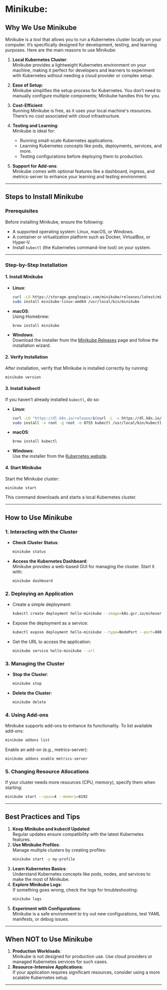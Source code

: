 # Minikube: 

## **Why We Use Minikube**

Minikube is a tool that allows you to run a Kubernetes cluster locally on your computer. It’s specifically designed for development, testing, and learning purposes. Here are the main reasons to use Minikube:

1. **Local Kubernetes Cluster**:  
   Minikube provides a lightweight Kubernetes environment on your machine, making it perfect for developers and learners to experiment with Kubernetes without needing a cloud provider or complex setup.

2. **Ease of Setup**:  
   Minikube simplifies the setup process for Kubernetes. You don’t need to manually configure multiple components; Minikube handles this for you.

3. **Cost-Efficient**:  
   Running Minikube is free, as it uses your local machine's resources. There’s no cost associated with cloud infrastructure.

4. **Testing and Learning**:  
   Minikube is ideal for:
   - Running small-scale Kubernetes applications.
   - Learning Kubernetes concepts like pods, deployments, services, and more.
   - Testing configurations before deploying them to production.

5. **Support for Add-ons**:  
   Minikube comes with optional features like a dashboard, ingress, and metrics-server to enhance your learning and testing environment.

---

## **Steps to Install Minikube**

### **Prerequisites**
Before installing Minikube, ensure the following:
- A supported operating system: Linux, macOS, or Windows.
- A container or virtualization platform such as Docker, VirtualBox, or Hyper-V.
- Install `kubectl` (the Kubernetes command-line tool) on your system.

---

### **Step-by-Step Installation**

#### **1. Install Minikube**
   - **Linux**:  
     ```bash
     curl -LO https://storage.googleapis.com/minikube/releases/latest/minikube-linux-amd64
     sudo install minikube-linux-amd64 /usr/local/bin/minikube
     ```
   - **macOS**:  
     Using Homebrew:  
     ```bash
     brew install minikube
     ```
   - **Windows**:  
     Download the installer from the [Minikube Releases](https://github.com/kubernetes/minikube/releases) page and follow the installation wizard.

#### **2. Verify Installation**
   After installation, verify that Minikube is installed correctly by running:
   ```bash
   minikube version
   ```

#### **3. Install kubectl**
   If you haven’t already installed `kubectl`, do so:
   - **Linux**:
     ```bash
     curl -LO "https://dl.k8s.io/release/$(curl -L -s https://dl.k8s.io/release/stable.txt)/bin/linux/amd64/kubectl"
     sudo install -o root -g root -m 0755 kubectl /usr/local/bin/kubectl
     ```
   - **macOS**:  
     ```bash
     brew install kubectl
     ```
   - **Windows**:  
     Use the installer from the [Kubernetes website](https://kubernetes.io/docs/tasks/tools/install-kubectl/).

#### **4. Start Minikube**
   Start the Minikube cluster:
   ```bash
   minikube start
   ```
   This command downloads and starts a local Kubernetes cluster.

---

## **How to Use Minikube**

### **1. Interacting with the Cluster**
   - **Check Cluster Status**:  
     ```bash
     minikube status
     ```
   - **Access the Kubernetes Dashboard**:  
     Minikube provides a web-based GUI for managing the cluster. Start it with:
     ```bash
     minikube dashboard
     ```

### **2. Deploying an Application**
   - Create a simple deployment:
     ```bash
     kubectl create deployment hello-minikube --image=k8s.gcr.io/echoserver:1.4
     ```
   - Expose the deployment as a service:
     ```bash
     kubectl expose deployment hello-minikube --type=NodePort --port=8080
     ```
   - Get the URL to access the application:
     ```bash
     minikube service hello-minikube --url
     ```

### **3. Managing the Cluster**
   - **Stop the Cluster**:
     ```bash
     minikube stop
     ```
   - **Delete the Cluster**:
     ```bash
     minikube delete
     ```

### **4. Using Add-ons**
   Minikube supports add-ons to enhance its functionality. To list available add-ons:
   ```bash
   minikube addons list
   ```
   Enable an add-on (e.g., metrics-server):
   ```bash
   minikube addons enable metrics-server
   ```

### **5. Changing Resource Allocations**
   If your cluster needs more resources (CPU, memory), specify them when starting:
   ```bash
   minikube start --cpus=4 --memory=8192
   ```

---

## **Best Practices and Tips**
1. **Keep Minikube and kubectl Updated**:  
   Regular updates ensure compatibility with the latest Kubernetes features.
2. **Use Minikube Profiles**:  
   Manage multiple clusters by creating profiles:
   ```bash
   minikube start -p my-profile
   ```
3. **Learn Kubernetes Basics**:  
   Understand Kubernetes concepts like pods, nodes, and services to make the most of Minikube.
4. **Explore Minikube Logs**:  
   If something goes wrong, check the logs for troubleshooting:
   ```bash
   minikube logs
   ```
5. **Experiment with Configurations**:  
   Minikube is a safe environment to try out new configurations, test YAML manifests, or debug issues.

---

## **When NOT to Use Minikube**
1. **Production Workloads**:  
   Minikube is not designed for production use. Use cloud providers or managed Kubernetes services for such cases.
2. **Resource-Intensive Applications**:  
   If your application requires significant resources, consider using a more scalable Kubernetes setup.

---

